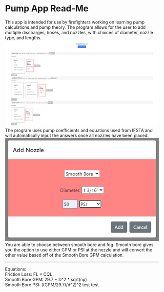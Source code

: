 <h1>Pump App Read-Me</h1>
This app is intended for use by firefighters working on learning pump calculations and pump theory. The program allows for the user to add multiple discharges, hoses, and nozzles, with choices of diameter, nozzle type, and lengths.
<img src="img/Screen.PNG" width=1000px>
The program uses pump coefficients and equations used from IFSTA and will automatically input the answers once all nozzles have been placed.
<img src="img/Add_Nozzle.PNG">
You are able to choose between smooth bore and fog. Smooth bore gives you the option to use either GPM or PSI at the nozzle and will convert the other value based off of the Smooth Bore GPM calculation.
<hr>
Equations:
<br>
Friction Loss: FL = CQL
<br>
Smooth Bore GPM: 29.7 * D^2 * sqrt(np)
<br>
Smooth Bore PSI: ((GPM/29.7)/d^2)^2
test
test
